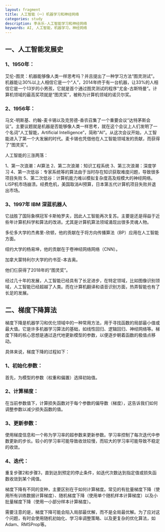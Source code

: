 ```yaml
---
layout: fragment
title: 人工智能（一）机器学习和神经网络
categories: study
description: 李永乐-人工智能学习和神经网络
keywords: AI, 人工智能，机器学习，神经网络
---
```


## 一、人工智能发展史

### 1、1950年：

艾伦-图灵：机器能够像人类一样思考吗？并且提出了一种学习方法“图灵测试”。机器能让30%以上人相信它是一个“人”，2014年终于有一台机器，让33%的人相信它是一个13岁的小男孩，它就是首个通过图灵测试的程序“尤金-古斯特曼”。计算机领域的最高奖项就是“图灵奖”，被称为计算机领域的诺贝尔奖。

### 2、1956年：

马文-明斯基、约翰-麦卡锡以及克劳德-香农召集了一个重要会议“达特茅斯会议”。主要议题就是机器是否能够像人类一样思考，就在这个会议上人们发明了一个名词“人工智能，Artificial Intelligence”，简称“AI”。从这次会议开始，人工智能进入了第一个大发展的时代。麦卡锡也凭借他在人工智能领域发的贡献，而获得了“图灵奖”。

人工智能的三涨两落：

1、第一次浪潮：AI算法
2、第二次浪潮：知识工程系统
3、第三次浪潮：深度学习
4、第一次低谷：专家系统等的算法由于当时存在知识获取难度问题，导致很多项目失败
5、第二次低谷：计算机能力难以模拟复杂度高及规模大的神经网络。LISP机市场崩溃。经费危机，美国取消AI预算，日本第五代计算机项目失败并退出市场。

### 3、1997年 IBM 深蓝机器人

它战胜了国际象棋冠军卡斯帕罗夫，因此人工智能再次复苏。主要是还是得益于近些年计算机科学和算法的改进。尤其是计算机算法领域涌现出很多灵魂人物。

多伦多大学的杰弗里-欣顿，他的贡献在于将方向传播算法（BP）应用在人工智能方面。

纽约大学的杨易坤，他的贡献在于卷神经网络网络（CNN）。

加拿大蒙特利尔大学的约书亚-本吉奥。

他们仨获得了2018年的“图灵奖”。

经过几十年的发展，人工智能已经具有了长足进步，在特定领域，比如图像识别领域，人工智能已经超越了人类。而在计算机翻译和语音识别方面，热弄智能也有了长足的发展。

## 二、梯度下降算法

梯度下降是机器学习和优化领域中的一种常用方法，用于寻找函数的局部最小值或最大值。它是许多机器学习算法的基础，如线性回归、逻辑回归、神经网络等。梯度下降的核心思想是通过迭代地更新模型的参数，以便逐步朝着函数的极值点移动。

具体来说，梯度下降的过程如下：

### 1、初始化参数： 

首先，为模型的参数（权重和偏置）选择初始值。

### 2、计算梯度： 

在当前参数值下，计算损失函数对于每个参数的偏导数（梯度），这告诉我们如何调整参数以减少损失函数的值。

### 3、更新参数： 

使用梯度信息和一个称为学习率的超参数来更新参数。学习率控制了每次迭代中参数更新的步长。较小的学习率可能导致收敛较慢，而较大的学习率可能导致不稳定的收敛。

### 4、迭代： 

重复步骤2和步骤3，直到达到预定的停止条件，如迭代次数达到指定值或损失函数收敛到某个阈值。

梯度下降有不同的变种，主要区别在于如何计算梯度。常见的有批量梯度下降（使用所有训练数据计算梯度）、随机梯度下降（使用单个随机样本计算梯度）以及小批量梯度下降（使用一小部分样本计算梯度）。

需要注意的是，梯度下降可能会陷入局部最优解，而不是全局最优解。为了应对这个问题，有时会使用随机初始化、学习率调整策略、以及更复杂的优化算法，如Adam、RMSProp等。
